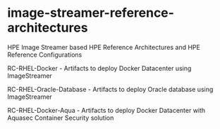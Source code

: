 # image-streamer-reference-architectures
HPE Image Streamer based HPE Reference Architectures and HPE Reference Configurations

RC-RHEL-Docker - Artifacts to deploy Docker Datacenter using ImageStreamer

RC-RHEL-Oracle-Database - Artifacts to deploy Oracle database using ImageStreamer

RC-RHEL-Docker-Aqua - Artifacts to deploy Docker Datacenter with Aquasec Container Security solution


